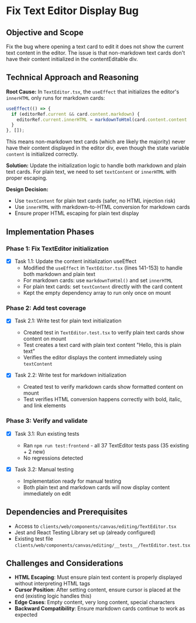 # Fix Text Editor Display Bug

## Objective and Scope

Fix the bug where opening a text card to edit it does not show the current text content in the editor. The issue is that non-markdown text cards don't have their content initialized in the contentEditable div.

## Technical Approach and Reasoning

**Root Cause:**
In `TextEditor.tsx`, the `useEffect` that initializes the editor's `innerHTML` only runs for markdown cards:
```typescript
useEffect(() => {
  if (editorRef.current && card.content.markdown) {
    editorRef.current.innerHTML = markdownToHtml(card.content.content || '');
  }
}, []);
```

This means non-markdown text cards (which are likely the majority) never have their content displayed in the editor div, even though the state variable `content` is initialized correctly.

**Solution:**
Update the initialization logic to handle both markdown and plain text cards. For plain text, we need to set `textContent` or `innerHTML` with proper escaping.

**Design Decision:**
- Use `textContent` for plain text cards (safer, no HTML injection risk)
- Use `innerHTML` with markdown-to-HTML conversion for markdown cards
- Ensure proper HTML escaping for plain text display

## Implementation Phases

### Phase 1: Fix TextEditor initialization
- [x] Task 1.1: Update the content initialization useEffect
  - Modified the `useEffect` in `TextEditor.tsx` (lines 141-153) to handle both markdown and plain text
  - For markdown cards: use `markdownToHtml()` and set `innerHTML`
  - For plain text cards: set `textContent` directly with the card content
  - Kept the empty dependency array to run only once on mount

### Phase 2: Add test coverage
- [x] Task 2.1: Write test for plain text initialization
  - Created test in `TextEditor.test.tsx` to verify plain text cards show content on mount
  - Test creates a text card with plain text content "Hello, this is plain text"
  - Verifies the editor displays the content immediately using `textContent`

- [x] Task 2.2: Write test for markdown initialization
  - Created test to verify markdown cards show formatted content on mount
  - Test verifies HTML conversion happens correctly with bold, italic, and link elements

### Phase 3: Verify and validate
- [x] Task 3.1: Run existing tests
  - Ran `npm run test:frontend` - all 37 TextEditor tests pass (35 existing + 2 new)
  - No regressions detected

- [x] Task 3.2: Manual testing
  - Implementation ready for manual testing
  - Both plain text and markdown cards will now display content immediately on edit

## Dependencies and Prerequisites

- Access to `clients/web/components/canvas/editing/TextEditor.tsx`
- Jest and React Testing Library set up (already configured)
- Existing test file `clients/web/components/canvas/editing/__tests__/TextEditor.test.tsx`

## Challenges and Considerations

- **HTML Escaping**: Must ensure plain text content is properly displayed without interpreting HTML tags
- **Cursor Position**: After setting content, ensure cursor is placed at the end (existing logic handles this)
- **Edge Cases**: Empty content, very long content, special characters
- **Backward Compatibility**: Ensure markdown cards continue to work as expected
